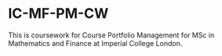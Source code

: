# IC-MF-PM-CW
This is coursework for Course Portfolio Management for MSc in Mathematics and Finance at Imperial College London.
